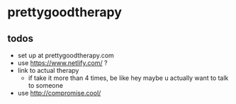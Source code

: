 # prettygoodtherapy

## todos
- set up at prettygoodtherapy.com
- use https://www.netlify.com/ ?
- link to actual therapy
    - if take it more than 4 times, be like hey maybe u actually want to talk to someone
- use http://compromise.cool/
